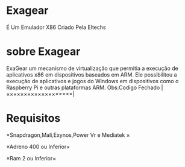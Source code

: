 # Exagear
É Um Emulador X86 Criado Pela Eltechs
#  sobre Exagear
ExaGear um mecanismo de virtualização que permitia a execução de aplicativos x86 em dispositivos baseados em ARM. Ele possibilitou a execução de aplicativos e jogos do Windows em dispositivos como o Raspberry Pi e outras plataformas ARM.
Obs:Codigo Fechado
|×××××××××××××××××××|
# Requisitos
×Snapdragon,Mali,Exynos,Power Vr e Mediatek
×

×Adreno 400 ou Inferior×

×Ram 2 ou Inferior×
